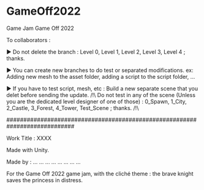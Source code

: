 # GameOff2022
Game Jam Game Off 2022

To collaborators :

► Do not delete the branch : Level 0, Level 1, Level 2, Level 3, Level 4 ; thanks.

► You can create new branches to do test or separated modifications.
  ex: Adding new mesh to the asset folder, adding a script to the script folder, ...
  
► If you have to test script, mesh, etc : Build a new separate scene that you delet before sending the update.
/!\ Do not test in any of the scene (Unless you are the dedicated level designer of one of those) : 0_Spawn, 1_City, 2_Castle, 3_Forest, 4_Tower, Test_Scene ; thanks. /!\

############################################################################

Work Title : XXXX

Made with Unity.

Made by : 
...
...
...
...
...
...
...
...

For the Game Off 2022 game jam, with the cliché theme : the brave knight saves the princess in distress.
